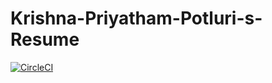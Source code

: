 # Krishna-Priyatham-Potluri-s-Resume

[![CircleCI](https://dl.circleci.com/status-badge/img/gh/kittupriyatham/Krishna-Priyatham-Potluri-s-Resume/tree/main.svg?style=svg)](https://dl.circleci.com/status-badge/redirect/gh/kittupriyatham/Krishna-Priyatham-Potluri-s-Resume/tree/main)
